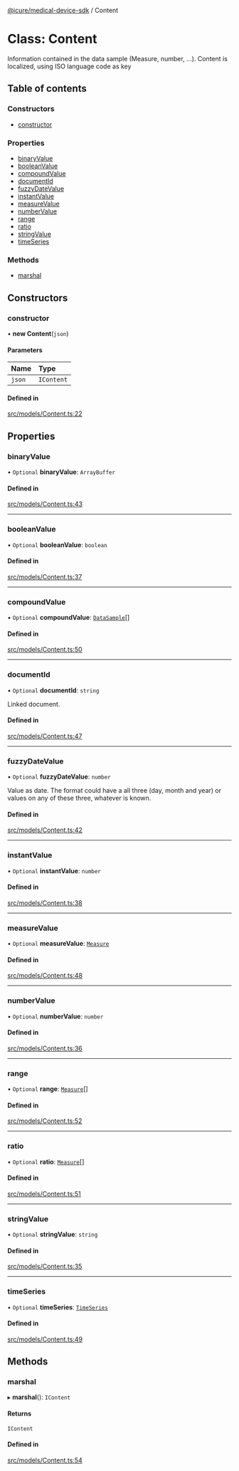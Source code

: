[@icure/medical-device-sdk](../modules.md) / Content

# Class: Content

Information contained in the data sample (Measure, number, ...). Content is localized, using ISO language code as key

## Table of contents

### Constructors

- [constructor](Content.md#constructor)

### Properties

- [binaryValue](Content.md#binaryvalue)
- [booleanValue](Content.md#booleanvalue)
- [compoundValue](Content.md#compoundvalue)
- [documentId](Content.md#documentid)
- [fuzzyDateValue](Content.md#fuzzydatevalue)
- [instantValue](Content.md#instantvalue)
- [measureValue](Content.md#measurevalue)
- [numberValue](Content.md#numbervalue)
- [range](Content.md#range)
- [ratio](Content.md#ratio)
- [stringValue](Content.md#stringvalue)
- [timeSeries](Content.md#timeseries)

### Methods

- [marshal](Content.md#marshal)

## Constructors

### constructor

• **new Content**(`json`)

#### Parameters

| Name | Type |
| :------ | :------ |
| `json` | `IContent` |

#### Defined in

[src/models/Content.ts:22](https://github.com/icure/icure-medical-device-js-sdk/blob/6492840/src/models/Content.ts#L22)

## Properties

### binaryValue

• `Optional` **binaryValue**: `ArrayBuffer`

#### Defined in

[src/models/Content.ts:43](https://github.com/icure/icure-medical-device-js-sdk/blob/6492840/src/models/Content.ts#L43)

___

### booleanValue

• `Optional` **booleanValue**: `boolean`

#### Defined in

[src/models/Content.ts:37](https://github.com/icure/icure-medical-device-js-sdk/blob/6492840/src/models/Content.ts#L37)

___

### compoundValue

• `Optional` **compoundValue**: [`DataSample`](DataSample.md)[]

#### Defined in

[src/models/Content.ts:50](https://github.com/icure/icure-medical-device-js-sdk/blob/6492840/src/models/Content.ts#L50)

___

### documentId

• `Optional` **documentId**: `string`

Linked document.

#### Defined in

[src/models/Content.ts:47](https://github.com/icure/icure-medical-device-js-sdk/blob/6492840/src/models/Content.ts#L47)

___

### fuzzyDateValue

• `Optional` **fuzzyDateValue**: `number`

Value as date. The format could have a all three (day, month and year) or values on any of these three, whatever is known.

#### Defined in

[src/models/Content.ts:42](https://github.com/icure/icure-medical-device-js-sdk/blob/6492840/src/models/Content.ts#L42)

___

### instantValue

• `Optional` **instantValue**: `number`

#### Defined in

[src/models/Content.ts:38](https://github.com/icure/icure-medical-device-js-sdk/blob/6492840/src/models/Content.ts#L38)

___

### measureValue

• `Optional` **measureValue**: [`Measure`](Measure.md)

#### Defined in

[src/models/Content.ts:48](https://github.com/icure/icure-medical-device-js-sdk/blob/6492840/src/models/Content.ts#L48)

___

### numberValue

• `Optional` **numberValue**: `number`

#### Defined in

[src/models/Content.ts:36](https://github.com/icure/icure-medical-device-js-sdk/blob/6492840/src/models/Content.ts#L36)

___

### range

• `Optional` **range**: [`Measure`](Measure.md)[]

#### Defined in

[src/models/Content.ts:52](https://github.com/icure/icure-medical-device-js-sdk/blob/6492840/src/models/Content.ts#L52)

___

### ratio

• `Optional` **ratio**: [`Measure`](Measure.md)[]

#### Defined in

[src/models/Content.ts:51](https://github.com/icure/icure-medical-device-js-sdk/blob/6492840/src/models/Content.ts#L51)

___

### stringValue

• `Optional` **stringValue**: `string`

#### Defined in

[src/models/Content.ts:35](https://github.com/icure/icure-medical-device-js-sdk/blob/6492840/src/models/Content.ts#L35)

___

### timeSeries

• `Optional` **timeSeries**: [`TimeSeries`](TimeSeries.md)

#### Defined in

[src/models/Content.ts:49](https://github.com/icure/icure-medical-device-js-sdk/blob/6492840/src/models/Content.ts#L49)

## Methods

### marshal

▸ **marshal**(): `IContent`

#### Returns

`IContent`

#### Defined in

[src/models/Content.ts:54](https://github.com/icure/icure-medical-device-js-sdk/blob/6492840/src/models/Content.ts#L54)
